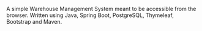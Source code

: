 A simple Warehouse Management System meant to be accessible from the browser.
Written using Java, Spring Boot, PostgreSQL, Thymeleaf, Bootstrap and Maven.
